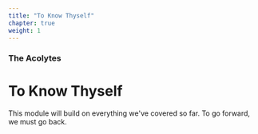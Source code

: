 ```yaml
---
title: "To Know Thyself"
chapter: true
weight: 1
---
```

### The Acolytes
# To Know Thyself

This module will build on everything we've covered so far. To go forward, we must go back.
